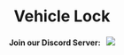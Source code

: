 
<p align="center">
	<h1 align="center">
		Vehicle Lock 
	</h1>
	<h4 align="center">
		Join our Discord Server: &nbsp; <a href="https://discord.gg/9xGYJ87hg5"><img src="https://i.pinimg.com/originals/24/10/89/2410898e094d31b5951b3bf3cca9e389.jpg"></img></a>
	</h4>
	</p>
</p>

